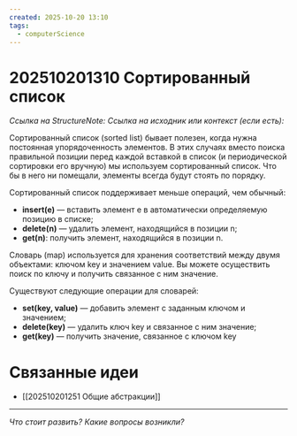 ```yaml
---
created: 2025-10-20 13:10
tags:
  - computerScience
---
```

# 202510201310 Сортированный список

*Ссылка на StructureNote:*
*Ссылка на исходник или контекст (если есть):* 

Сортированный список (sorted list) бывает полезен, когда нужна постоянная упорядоченность элементов. В этих случаях вместо поиска правильной позиции перед каждой вставкой в список (и периодической сортировки его вручную) мы используем сортированный список. Что бы в него ни помещали, элементы всегда будут стоять по порядку.

Сортированный список поддерживает меньше операций, чем обычный:

- **insert(e)** — вставить элемент e в автоматически определяемую позицию в списке;
- **delete(n)** — удалить элемент, находящийся в позиции n;
- **get(n)**: получить элемент, находящийся в позиции n.

Словарь (map) используется для хранения соответствий между двумя объектами: ключом key и значением value. Вы можете осуществить поиск по ключу и получить связанное с ним значение.

Существуют следующие операции для словарей:

- **set(key, value)** — добавить элемент с заданным ключом и значением;
- **delete(key)** — удалить ключ key и связанное с ним значение;
- **get(key)** — получить значение, связанное с ключом key

# Связанные идеи

- [[202510201251 Общие абстракции]] 
---

*Что стоит развить? Какие вопросы возникли?*
